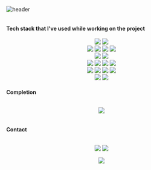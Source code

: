 ![header](https://capsule-render.vercel.app/api?type=waving&color=4485F9&height=150&section=header&text=Ensil-dev&fontSize=30&fontColor=ffffff)

<h4 align="center" style="display: inline-block;"> Tech stack that I've used while working on the project </h4>

<div align="center">
    <img src="https://img.shields.io/badge/JavaScript-F7DF1E?style=flat&logo=JavaScript&logoColor=white" />
    <img src="https://shields.io/badge/TypeScript-3178C6?logo=TypeScript&logoColor=FFF&style=flat" />
    <br>
    <img src="https://img.shields.io/badge/React-426EBE?style=flat&logo=React&logoColor=white" />
    <img src="https://img.shields.io/badge/Next.js-000000?style=flat&logo=nextdotjs&logoColor=white" />
    <img src="https://img.shields.io/badge/Redux-8348C9?style=flat&logo=Redux&logoColor=white" />
    <img src="https://img.shields.io/badge/React_Query-FF4154?style=flat&logo=react-query&logoColor=white" />
    <br>
    <img src="https://img.shields.io/badge/Tailwind_CSS-grey?style=flat&logo=tailwind-css&logoColor=38B2AC"/>
    <img src="https://img.shields.io/badge/Styled_Components-DB7093?style=flat&logo=styled-components&logoColor=white" />
    <br>
    <img src="https://img.shields.io/badge/Node.js-339933?style=flat&logo=Node.js&logoColor=white" />
    <img src="https://img.shields.io/badge/Express-777978?style=flat&logo=Express&logoColor=white" />
    <img src="https://img.shields.io/badge/-MongoDB-13aa52?style=flat&logo=mongodb&logoColor=white" />
    <img src="https://img.shields.io/badge/MySQL-4479A1?style=flat&logo=mysql&logoColor=white" />
    <br>
    <img src="https://img.shields.io/badge/Vite-646CFF?style=flat&logo=Vite&logoColor=white" />
    <img src="https://img.shields.io/badge/vitest-6E9F18?style=flat&logo=vitest&logoColor=white" />
    <img src="https://img.shields.io/badge/Jest-323330?style=flat&logo=Jest&logoColor=white" />
    <img src="https://img.shields.io/badge/-GitHub%20Actions-333333?style=flat&logo=github-actions" />
    <br>
    <img src="https://img.shields.io/badge/Swift-F05138?logo=swift&logoColor=white&style=flat" />
    <img src="https://img.shields.io/badge/UIKit-2D92BE?logo=UIKit&logoColor=white&style=flat" />
    
</div>

<h4 align="center" style="display: inline-block;"> Completion </h4>
<p align="center">
	<a href="https://hhpluscertificateofcompletion.oopy.io/">
  		<img src="https://static.spartacodingclub.kr/hanghae99/plus/completion/badge_black.svg" />
	</a>
</p>

<h4 align="center" style="display: inline-block;"> Contact </h4>

<p align="center">
	<a href="https://ensil.tistory.com/" target="_blank" rel="noopener noreferrer">
		<img src="https://img.shields.io/badge/Blog-EB531F?style=flat&logo=Tistory&logoColor=white&link=https:/engelsmile.tistory.com"/></a>
	<a href="mailto:dlwjd164@gmail.com">
		<img src="https://img.shields.io/badge/Gmail-d14836?style=flat&logo=Gmail&logoColor=white&link=dlwjd164@gmail.com"/>
	</a>
</p>

<div align="center">
  <img align="center" src="https://github-readme-stats.vercel.app/api/top-langs/?username=Ensil-dev&theme=default_repocard&layout=compact&langs_count=4"/>
</div>
